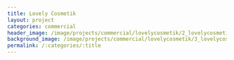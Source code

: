 ```yaml
---
title: Lovely Cosmetik
layout: project
categories: commercial
header_image: /image/projects/commercial/lovelycosmetik/2_lovelycosmetik.webp
background_image: /image/projects/commercial/lovelycosmetik/3_lovelycosmetik.webp
permalink: /:categories/:title
---
```

